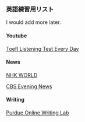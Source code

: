 ### 英語練習用リスト

I would add more later.  

#### Youtube

[Toefl Listening Test Every Day](https://www.youtube.com/channel/UCCq2yqG8Ou6cl-GDpdgkdqw)  

#### News

[NHK WORLD](https://www3.nhk.or.jp/nhkworld/)  

[CBS Evening News](https://www.cbsnews.com/evening-news/)


#### Writing

[Purdue Online Writing Lab](https://owl.purdue.edu/owl/purdue_owl.html)  
